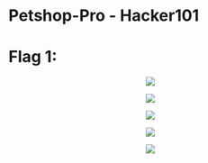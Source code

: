 # Petshop-Pro - Hacker101

<h1> Flag 1: </h1>

<p align="center">
  <img src="https://github.com/bensadel/Petshop-Pro---Hacker101/assets/95494769/bee05474-e2ab-4d5e-acd3-99a87e096055">
</p>
<p align="center">
  <img src="https://github.com/bensadel/Petshop-Pro---Hacker101/assets/95494769/c465be8b-2978-4440-87da-5d70365c18a6">
</p>
<p align="center">
  <img src="https://github.com/bensadel/Petshop-Pro---Hacker101/assets/95494769/bb475a3f-4180-44f7-825c-ddf272e64c2c">
</p>
<p align="center">
  <img src="https://github.com/bensadel/Petshop-Pro---Hacker101/assets/95494769/ad80f01e-51c8-4a06-9912-7d5bb6e41adc">
</p>
<p align="center">
  <img src="https://github.com/bensadel/Petshop-Pro---Hacker101/assets/95494769/3a8f9006-cb4c-46bb-9d00-df1a86af6a39">
</p>





